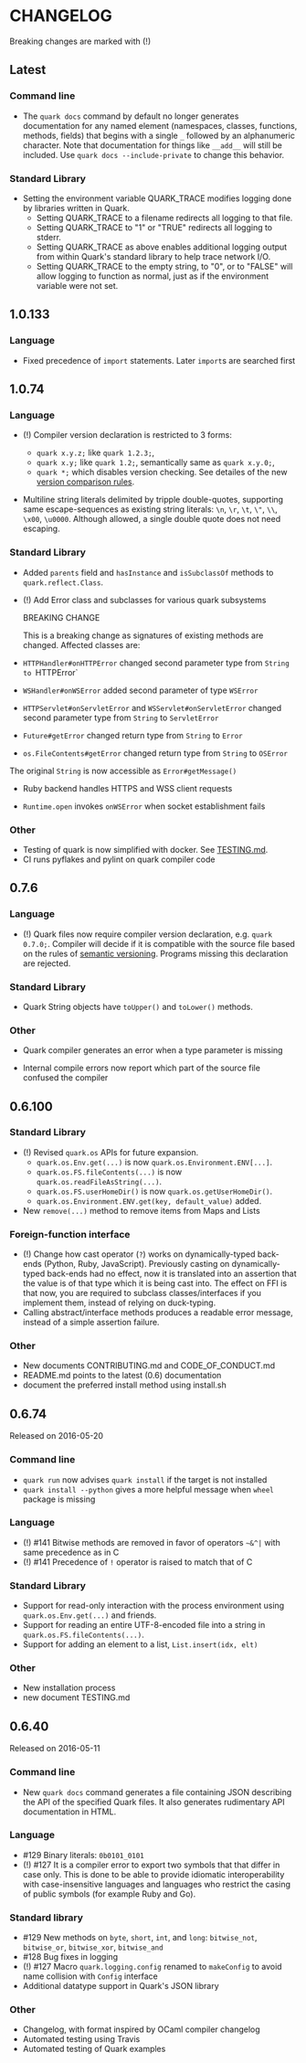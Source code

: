 CHANGELOG
=========

Breaking changes are marked with (!)

Latest
------

### Command line

* The `quark docs` command by default no longer generates documentation
  for any named element (namespaces, classes, functions, methods,
  fields) that begins with a single `_` followed by an alphanumeric
  character. Note that documentation for things like `__add__` will
  still be included. Use `quark docs --include-private` to change this
  behavior.

### Standard Library

* Setting the environment variable QUARK_TRACE modifies logging done by
  libraries written in Quark.
  * Setting QUARK_TRACE to a filename redirects all logging to that
    file.
  * Setting QUARK_TRACE to "1" or "TRUE" redirects all logging to
    stderr.
  * Setting QUARK_TRACE as above enables additional logging output from
    within Quark's standard library to help trace network I/O.
  * Setting QUARK_TRACE to the empty string, to "0", or to "FALSE" will
    allow logging to function as normal, just as if the environment
    variable were not set.

1.0.133
-------

### Language

* Fixed precedence of `import` statements. Later `import`s are searched first

1.0.74
------

### Language

* (!) Compiler version declaration is restricted to 3 forms:
   * `quark x.y.z;` like `quark 1.2.3;`,
   * `quark x.y;` like `quark 1.2;`, semantically same as `quark x.y.0;`,
   * `quark *;` which disables version checking.
  See detailes of the new [version comparison rules](
    https://github.com/datawire/quark/wiki/Compiler-Versioning).

* Multiline string literals delimited by tripple double-quotes,
  supporting same escape-sequences as existing string literals:
  `\n`, `\r`, `\t`, `\"`, `\\`, `\x00`, `\u0000`. Although allowed,
  a single double quote does not need escaping.

### Standard Library

* Added `parents` field and `hasInstance` and `isSubclassOf` methods to
  `quark.reflect.Class`.

* (!) Add Error class and subclasses for various quark subsystems

  BREAKING CHANGE

  This is a breaking change as signatures of existing methods are changed.
  Affected classes are:

 *  `HTTPHandler#onHTTPError` changed second parameter type from `String to `HTTPError`
 *  `WSHandler#onWSError` added second parameter of type `WSError`
 *  `HTTPServlet#onServletError` and `WSServlet#onServletError` changed second parameter type from `String` to `ServletError`
 *  `Future#getError` changed return type from `String` to `Error`
 *  `os.FileContents#getError` changed return type from `String` to `OSError`

  The original `String` is now accessible as `Error#getMessage()`

* Ruby backend handles HTTPS and WSS client requests

* `Runtime.open` invokes `onWSError` when socket establishment fails

### Other

* Testing of quark is now simplified with docker. See [TESTING.md]().
* CI runs pyflakes and pylint on quark compiler code

0.7.6
-----

### Language

* (!) Quark files now require compiler version declaration, e.g.
  `quark 0.7.0;`. Compiler will decide if it is compatible with the source
  file based on the rules of [semantic versioning](http://semver.org).
  Programs missing this declaration are rejected.

### Standard Library

* Quark String objects have `toUpper()` and `toLower()` methods.

### Other

* Quark compiler generates an error when a type parameter is missing

* Internal compile errors now report which part of the source file
  confused the compiler

0.6.100
-------

### Standard Library

* (!) Revised `quark.os` APIs for future expansion.
  * `quark.os.Env.get(...)` is now `quark.os.Environment.ENV[...]`.
  * `quark.os.FS.fileContents(...)` is now `quark.os.readFileAsString(...)`.
  * `quark.os.FS.userHomeDir()` is now `quark.os.getUserHomeDir()`.
  * `quark.os.Environment.ENV.get(key, default_value)` added.
* New `remove(...)` method to remove items from Maps and Lists

### Foreign-function interface

* (!) Change how cast operator (`?`) works on dynamically-typed back-ends
  (Python, Ruby, JavaScript). Previously casting on dynamically-typed back-ends
  had no effect, now it is translated into an assertion that the value is
  of that type which it is being cast into. The effect on FFI is that now,
  you are required to subclass classes/interfaces if you implement them,
  instead of relying on duck-typing.
* Calling abstract/interface methods produces a readable error message,
  instead of a simple assertion failure.

### Other

* New documents CONTRIBUTING.md and CODE_OF_CONDUCT.md
* README.md points to the latest (0.6) documentation
* document the preferred install method using install.sh

0.6.74
------

Released on 2016-05-20

### Command line

* `quark run` now advises `quark install` if the target is not installed
* `quark install --python` gives a more helpful message when `wheel`
  package is missing

### Language

* (!) #141 Bitwise methods are removed in favor of operators `~&^|` with same
  precedence as in C
* (!) #141 Precedence of `!` operator is raised to match that of C

### Standard Library

* Support for read-only interaction with the process environment using
  `quark.os.Env.get(...)` and friends.
* Support for reading an entire UTF-8-encoded file into a string in
  `quark.os.FS.fileContents(...)`.
* Support for adding an element to a list, `List.insert(idx, elt)`

### Other

* New installation process
* new document TESTING.md

0.6.40
------

Released on 2016-05-11

### Command line

* New `quark docs` command generates a file containing JSON describing the API
  of the specified Quark files. It also generates rudimentary API documentation
  in HTML.

### Language

* #129 Binary literals: `0b0101_0101`
* (!) #127 It is a compiler error to export two symbols that that differ in
  case only. This is done to be able to provide idiomatic interoperability with
  case-insensitive languages and languages who restrict the casing of public
  symbols (for example Ruby and Go).

### Standard library

* #129 New methods on `byte`, `short`, `int`, and `long`:
  `bitwise_not`, `bitwise_or`, `bitwise_xor`, `bitwise_and`
* #128 Bug fixes in logging
* (!) #127 Macro `quark.logging.config` renamed to `makeConfig` to avoid name
  collision with `Config` interface
* Additional datatype support in Quark's JSON library

### Other

* Changelog, with format inspired by OCaml compiler changelog
* Automated testing using Travis
* Automated testing of Quark examples
